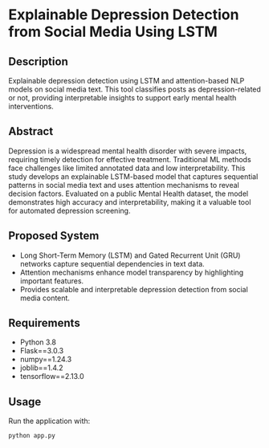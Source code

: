 # Explainable Depression Detection from Social Media Using LSTM

## Description  
Explainable depression detection using LSTM and attention-based NLP models on social media text. This tool classifies posts as depression-related or not, providing interpretable insights to support early mental health interventions.

## Abstract  
Depression is a widespread mental health disorder with severe impacts, requiring timely detection for effective treatment. Traditional ML methods face challenges like limited annotated data and low interpretability. This study develops an explainable LSTM-based model that captures sequential patterns in social media text and uses attention mechanisms to reveal decision factors. Evaluated on a public Mental Health dataset, the model demonstrates high accuracy and interpretability, making it a valuable tool for automated depression screening.

## Proposed System  
- Long Short-Term Memory (LSTM) and Gated Recurrent Unit (GRU) networks capture sequential dependencies in text data.  
- Attention mechanisms enhance model transparency by highlighting important features.  
- Provides scalable and interpretable depression detection from social media content.

## Requirements  
- Python 3.8  
- Flask==3.0.3  
- numpy==1.24.3  
- joblib==1.4.2  
- tensorflow==2.13.0

## Usage  
Run the application with:  
```bash
python app.py
